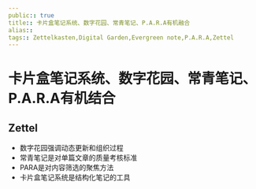```yaml
---
public:: true
title:: 卡片盒笔记系统、数字花园、常青笔记、P.A.R.A有机融合
alias:: 
tags:: Zettelkasten,Digital Garden,Evergreen note,P.A.R.A,Zettel
---
```


# 卡片盒笔记系统、数字花园、常青笔记、P.A.R.A有机结合

## Zettel
- 数字花园强调动态更新和组织过程
- 常青笔记是对单篇文章的质量考核标准
- PARA是对内容筛选的聚焦方法
- 卡片盒笔记系统是结构化笔记的工具